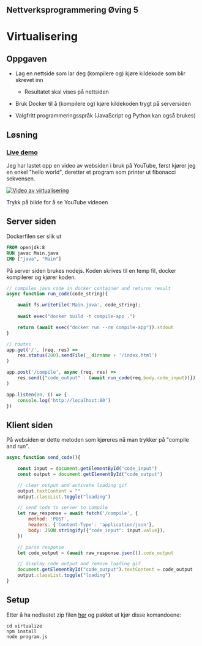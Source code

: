 ## Nettverksprogrammering Øving 5
# Virtualisering
 


## Oppgaven
- Lag en nettside som lar deg
(kompilere og) kjøre kildekode
som blir skrevet inn

    - Resultatet skal vises på
nettsiden

- Bruk Docker til å (kompilere og)
kjøre kildekoden trygt på
serversiden

- Valgfritt programmeringsspråk
(JavaScript og Python kan også
brukes)

## Løsning

### [Live demo](http://jesperhustad.com/websocket)

Jeg har lastet opp en video av websiden i bruk på YouTube, først kjører jeg en enkel "hello world", deretter et program som printer ut fibonacci sekvensen.

<!-- DIRECT YOUTUBE THUMBNAIL FALLBACK
[![Video av virtualisering](https://img.youtube.com/vi/fmvWEYnWIlY/0.jpg)](https://youtu.be/fmvWEYnWIlY) -->

[![Video av virtualisering](https://i.imgur.com/v77Xa44.png)](https://youtu.be/fmvWEYnWIlY)


Trykk på bilde for å se YouTube videoen

## Server siden

Dockerfilen ser slik ut

```dockerfile
FROM openjdk:8
RUN javac Main.java
CMD ["java", "Main"]
```

På server siden brukes nodejs. Koden skrives til en temp fil, docker kompilerer og kjører koden. 

```javascript
// compiles java code in docker container and returns result
async function run_code(code_string){

    await fs.writeFile('Main.java', code_string);
    
    await exec("docker build -t compile-app .")

    return (await exec("docker run --rm compile-app")).stdout
} 

// routes
app.get('/', (req, res) => 
    res.status(200).sendFile(__dirname + '/index.html') 
)

app.post('/compile', async (req, res) => 
    res.send({"code_output" : (await run_code(req.body.code_input))}) 
)

app.listen(80, () => {
    console.log('http://localhost:80')
})
```

## Klient siden
På websiden er dette metoden som kjøreres nå man trykker på "compile and run".

```javascript
async function send_code(){

    const input = document.getElementById("code_input")
    const output = document.getElementById("code_output")

    // clear output and activate loading gif
    output.textContent = ""
    output.classList.toggle("loading")

    // send code to server to compile
    let raw_response = await fetch('/compile', {
        method: 'POST', 
        headers: {'Content-Type': 'application/json'},
        body: JSON.stringify({"code_input": input.value}),
    })

    // parse response
    let code_output = (await raw_response.json()).code_output

    // display code output and remove loading gif
    document.getElementById("code_output").textContent = code_output
    output.classList.toggle("loading")
}
```

## Setup

Etter å ha nedlastet zip filen [her](https://minhaskamal.github.io/DownGit/#/home?url=https://github.com/Jesper-Hustad/assignments/tree/master/nt_2104/virtualize) og pakket ut kjør disse komandoene:
```
cd virtualize
npm install
node program.js
```
